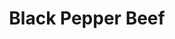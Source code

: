 ---
title: Black Pepper Beef
description:
tags: tp entree
source: https://norecipes.com/black-pepper-beef/
yield: 2 servings
ingredients: 
- 6 grams whole black peppercorns (~2 tsps)
- 300 grams filet mignon (or other steak cut, cut into 1/2-inch cubes)
- 2 Tbs oyster sauce
- 1 Tbs Shaoxing wine (can substitute mirin)
- 1 tsp soy sauce
- 1 tsp potato starch
- 1 tsp sesame oil
- 1 Tbs vegetable oil
- 140 grams onion (~1 small onion, cut into 1/2-inch squares)
- 85 grams bell pepper (~1 small pepper, cut into 1/2-inch squares)
- 12 grams garlic (~2 large cloves, chopped)
instructions: 
- Put the black peppercorns in a mortar and use a pestle to crack the peppercorns coarsely. If you don’t have a mortar and pestle, put the peppercorns in a freezer bag and use a rolling pin to crush them.
- Grind the peppercorns with a mortar and pestle.
- In a bowl, combine the cubed beef along with most of the black pepper (saving a little to garnish), oyster sauce, Shaoxing, soy sauce, potato starch, and sesame oil. Mix well to combine and allow the beef to marinate for at least 15 minutes, or up to 12 hours in the fridge.
- Marinate the cubes of steak in oyster sauce and black pepper.
- Heat a frying pan over medium-high heat until hot. Add the vegetable oil, and then use tongs to add the beef in a single layer. Try to leave as much of the marinade in the bowl as possible.
- Sear the cubes of beef.
- Fry the beef on one side until golden brown, and then flip each piece and fry the second side, until browned.
- Once the black pepper beef has browned on one side, flip it over.
- Dump the onions, bell pepper, and garlic into the pan and turn the heat to up to high. Stir-fry, tossing the contents of the pan periodically to ensure everything cooks evenly.
- Add the onions and bell peppers to the black pepper beef.
- When the onions start becoming translucent, add the remaining marinade and toss everything together until the black pepper beef is shiny and evenly coated with sauce.
- Serve with rice and garnish with the remaining black pepper (to taste).
---